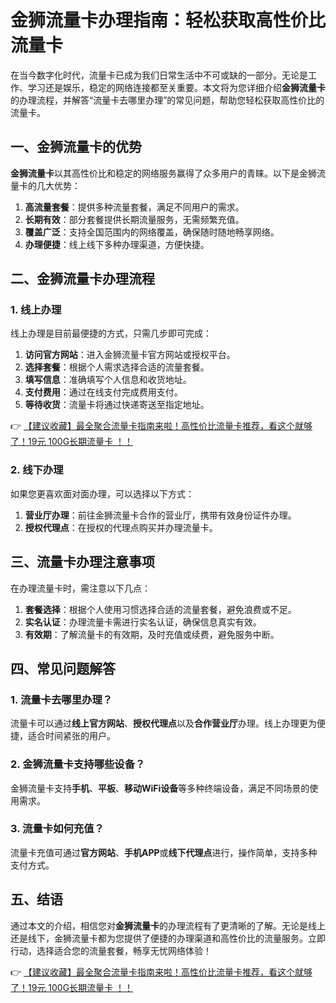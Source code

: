 # 金狮流量卡办理指南：轻松获取高性价比流量卡

在当今数字化时代，流量卡已成为我们日常生活中不可或缺的一部分。无论是工作、学习还是娱乐，稳定的网络连接都至关重要。本文将为您详细介绍**金狮流量卡**的办理流程，并解答“流量卡去哪里办理”的常见问题，帮助您轻松获取高性价比的流量卡。

## 一、金狮流量卡的优势

**金狮流量卡**以其高性价比和稳定的网络服务赢得了众多用户的青睐。以下是金狮流量卡的几大优势：

1. **高流量套餐**：提供多种流量套餐，满足不同用户的需求。
2. **长期有效**：部分套餐提供长期流量服务，无需频繁充值。
3. **覆盖广泛**：支持全国范围内的网络覆盖，确保随时随地畅享网络。
4. **办理便捷**：线上线下多种办理渠道，方便快捷。

## 二、金狮流量卡办理流程

### 1. 线上办理

线上办理是目前最便捷的方式，只需几步即可完成：

1. **访问官方网站**：进入金狮流量卡官方网站或授权平台。
2. **选择套餐**：根据个人需求选择合适的流量套餐。
3. **填写信息**：准确填写个人信息和收货地址。
4. **支付费用**：通过在线支付完成费用支付。
5. **等待收货**：流量卡将通过快递寄送至指定地址。

👉 [【建议收藏】最全聚合流量卡指南来啦！高性价比流量卡推荐，看这个就够了！19元 100G长期流量卡 ！！](https://bit.ly/Liuliangka)

### 2. 线下办理

如果您更喜欢面对面办理，可以选择以下方式：

1. **营业厅办理**：前往金狮流量卡合作的营业厅，携带有效身份证件办理。
2. **授权代理点**：在授权的代理点购买并办理流量卡。

## 三、流量卡办理注意事项

在办理流量卡时，需注意以下几点：

1. **套餐选择**：根据个人使用习惯选择合适的流量套餐，避免浪费或不足。
2. **实名认证**：办理流量卡需进行实名认证，确保信息真实有效。
3. **有效期**：了解流量卡的有效期，及时充值或续费，避免服务中断。

## 四、常见问题解答

### 1. 流量卡去哪里办理？

流量卡可以通过**线上官方网站**、**授权代理点**以及**合作营业厅**办理。线上办理更为便捷，适合时间紧张的用户。

### 2. 金狮流量卡支持哪些设备？

金狮流量卡支持**手机**、**平板**、**移动WiFi设备**等多种终端设备，满足不同场景的使用需求。

### 3. 流量卡如何充值？

流量卡充值可通过**官方网站**、**手机APP**或**线下代理点**进行，操作简单，支持多种支付方式。

## 五、结语

通过本文的介绍，相信您对**金狮流量卡**的办理流程有了更清晰的了解。无论是线上还是线下，金狮流量卡都为您提供了便捷的办理渠道和高性价比的流量服务。立即行动，选择适合您的流量套餐，畅享无忧网络体验！

👉 [【建议收藏】最全聚合流量卡指南来啦！高性价比流量卡推荐，看这个就够了！19元 100G长期流量卡 ！！](https://bit.ly/Liuliangka)